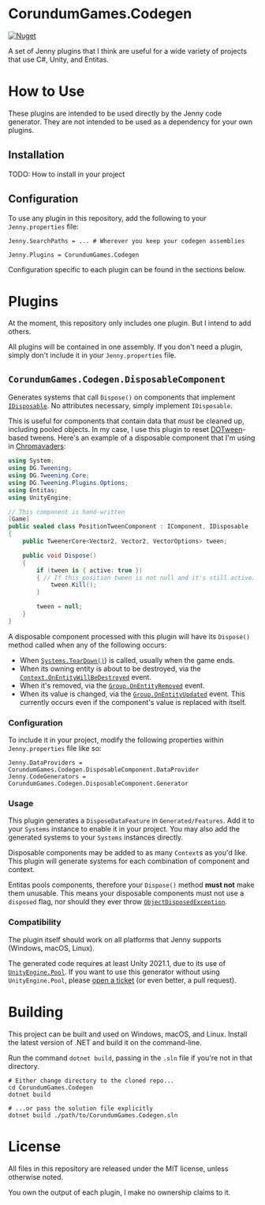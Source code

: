 # CorundumGames.Codegen

[![Nuget](https://img.shields.io/nuget/v/CorundumGames.Codegen?style=for-the-badge)](https://www.nuget.org/packages/CorundumGames.Codegen)

A set of Jenny plugins that I think are useful for a wide variety of projects that use C#, Unity, and Entitas.

# How to Use
These plugins are intended to be used directly by the Jenny code generator.
They are not intended to be used as a dependency for your own plugins.

## Installation

TODO: How to install in your project

## Configuration

To use any plugin in this repository, add the following to your `Jenny.properties` file:

```properties
Jenny.SearchPaths = ... # Wherever you keep your codegen assemblies

Jenny.Plugins = CorundumGames.Codegen
```

Configuration specific to each plugin can be found in the sections below.

# Plugins

At the moment, this repository only includes one plugin. But I intend to add others.

All plugins will be contained in one assembly.
If you don't need a plugin, simply don't include it in your `Jenny.properties` file.

## `CorundumGames.Codegen.DisposableComponent`

Generates systems that call `Dispose()` on components that implement [`IDisposable`](https://docs.microsoft.com/en-us/dotnet/api/system.idisposable?view=netstandard-2.1).
No attributes necessary, simply implement `IDisposable`.

This is useful for components that contain data that *must* be cleaned up, including pooled objects.
In my case, I use this plugin to reset [DOTween](http://dotween.demigiant.com)-based tweens.
Here's an example of a disposable component that I'm using in [Chromavaders](https://corundum.games):

```csharp
using System;
using DG.Tweening;
using DG.Tweening.Core;
using DG.Tweening.Plugins.Options;
using Entitas;
using UnityEngine;

// This component is hand-written
[Game]
public sealed class PositionTweenComponent : IComponent, IDisposable
{
    public TweenerCore<Vector2, Vector2, VectorOptions> tween;

    public void Dispose()
    {
        if (tween is { active: true })
        { // If this position tween is not null and it's still active...
            tween.Kill();
        }

        tween = null;
    }
}
```

A disposable component processed with this plugin will have its `Dispose()` method
called when any of the following occurs:

- When [`Systems.TearDown()`](https://sschmid.github.io/Entitas-CSharp/class_entitas_1_1_systems.html#a7610d89dd9172d6dd881bd73f7cb0b48)) is called, usually when the game ends.
- When its owning entity is about to be destroyed, via the [`Context.OnEntityWillBeDestroyed`](https://sschmid.github.io/Entitas-CSharp/class_entitas_1_1_context.html#ab8c74cb2adee934df32ec2a86fc607b2) event.
- When it's removed, via the [`Group.OnEntityRemoved`](https://sschmid.github.io/Entitas-CSharp/class_entitas_1_1_group.html#ad010b1c3944aa9aa54c5ff76c93c431e) event.
- When its value is changed, via the [`Group.OnEntityUpdated`](https://sschmid.github.io/Entitas-CSharp/class_entitas_1_1_group.html#a925d5a507d149042cfa728111c1a0d41) event. This currently occurs even if the component's value is replaced with itself.

### Configuration

To include it in your project, modify the following properties within `Jenny.properties` file like so:

```properties
Jenny.DataProviders = CorundumGames.Codegen.DisposableComponent.DataProvider
Jenny.CodeGenerators = CorundumGames.Codegen.DisposableComponent.Generator
```

### Usage

This plugin generates a `DisposeDataFeature` in `Generated/Features`.
Add it to your `Systems` instance to enable it in your project.
You may also add the generated systems to your `Systems` instances directly.

Disposable components may be added to as many `Context`s as you'd like.
This plugin will generate systems for each combination of component and context.

Entitas pools components, therefore your `Dispose()` method **must not** make them unusable.
This means your disposable components must not use a `disposed` flag,
nor should they ever throw [`ObjectDisposedException`](https://docs.microsoft.com/en-us/dotnet/api/system.objectdisposedexception?view=netstandard-2.1).

### Compatibility

The plugin itself should work on all platforms that Jenny supports (Windows, macOS, Linux).

The generated code requires at least Unity 2021.1,
due to its use of [`UnityEngine.Pool`](https://docs.unity3d.com/2022.1/Documentation/ScriptReference/Pool.ObjectPool_1).
If you want to use this generator without using `UnityEngine.Pool`,
please [open a ticket](https://github.com/CorundumGames/CorundumGames.Codegen/issues) (or even better, a pull request).

# Building

This project can be built and used on Windows, macOS, and Linux.
Install the latest version of .NET and build it on the command-line.

Run the command `dotnet build`, passing in the `.sln` file if you're not in that directory.

```shell
# Either change directory to the cloned repo...
cd CorundumGames.Codegen
dotnet build

# ...or pass the solution file explicitly
dotnet build ./path/to/CorundumGames.Codegen.sln
```

# License

All files in this repository are released under the MIT license, unless otherwise noted.

You own the output of each plugin,
I make no ownership claims to it.

